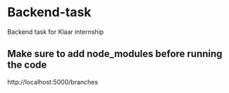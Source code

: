 # Backend-task
Backend task for Klaar internship
## Make sure to add node_modules before running the code

http://localhost:5000/branches
